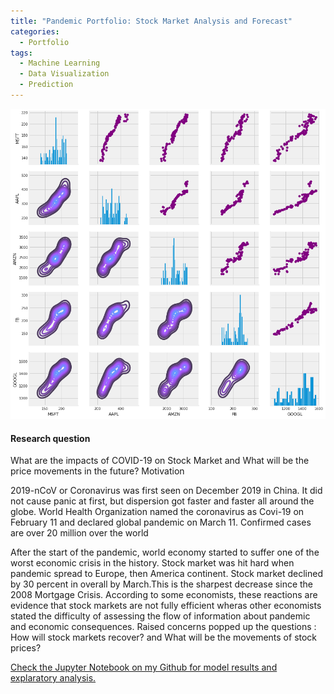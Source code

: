 ```yaml
---
title: "Pandemic Portfolio: Stock Market Analysis and Forecast"
categories:
  - Portfolio
tags:
  - Machine Learning
  - Data Visualization
  - Prediction
---
```



![Stock Correlations](/assets/images/Stock_corr.png)


<h4>
Research question
</h4>
What are the impacts of COVID-19 on Stock Market and What will be the price movements in the future?
Motivation

2019-nCoV or Coronavirus was first seen on December 2019 in China. It did not cause panic at first, but dispersion got faster and faster all around the globe. World Health Organization named the coronavirus as Covi-19 on February 11 and declared global pandemic on March 11. Confirmed cases are over 20 million over the world

After the start of the pandemic, world economy started to suffer one of the worst economic crisis in the history. Stock market was hit hard when pandemic spread to Europe, then America continent. Stock market declined by 30 percent in overall by March.This is the sharpest decrease since the 2008 Mortgage Crisis. According to some economists, these reactions are evidence that stock markets are not fully efficient wheras other economists stated the difficulty of assessing the flow of information about pandemic and economic consequences. Raised concerns popped up the questions : How will stock markets recover? and What will be the movements of stock prices?

[Check the Jupyter Notebook on my Github for model results and explaratory analysis.](https://github.com/MehmetKorkut/Projects-Articles/blob/main/Stock_Price_Prediction.ipynb)
